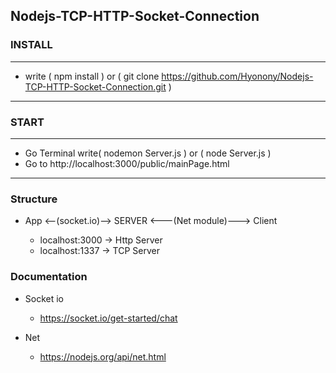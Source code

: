 ## Nodejs-TCP-HTTP-Socket-Connection

### INSTALL
---
* write ( npm install ) or ( git clone https://github.com/Hyonony/Nodejs-TCP-HTTP-Socket-Connection.git )
---

### START 
---
* Go Terminal write( nodemon Server.js ) or ( node Server.js )
* Go to http://localhost:3000/public/mainPage.html

---


### Structure
  * App <--(socket.io)--> SERVER <---(Net module)---> Client

    * localhost:3000 -> Http Server
    * localhost:1337 -> TCP Server
  
### Documentation
* Socket io
  * https://socket.io/get-started/chat

* Net 
  * https://nodejs.org/api/net.html

